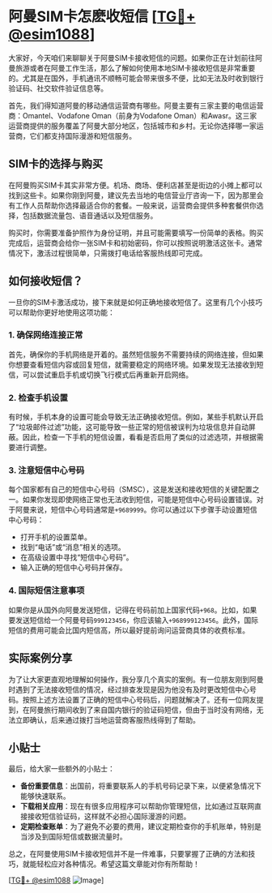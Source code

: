 # 阿曼SIM卡怎麽收短信 [[TG💪+ @esim1088](https://t.me/s/esim1088)]

大家好，今天咱们来聊聊关于阿曼SIM卡接收短信的问题。如果你正在计划前往阿曼旅游或者在阿曼工作生活，那么了解如何使用本地SIM卡接收短信是非常重要的。尤其是在国外，手机通讯不顺畅可能会带来很多不便，比如无法及时收到银行验证码、社交软件验证信息等。

首先，我们得知道阿曼的移动通信运营商有哪些。阿曼主要有三家主要的电信运营商：Omantel、Vodafone Oman（前身为Vodafone Oman）和Awasr。这三家运营商提供的服务覆盖了阿曼大部分地区，包括城市和乡村。无论你选择哪一家运营商，它们都支持国际漫游和短信服务。

## SIM卡的选择与购买

在阿曼购买SIM卡其实非常方便。机场、商场、便利店甚至是街边的小摊上都可以找到这些卡。如果你刚到阿曼，建议先去当地的电信营业厅咨询一下，因为那里会有工作人员帮助你选择最适合你的套餐。一般来说，运营商会提供多种套餐供你选择，包括数据流量包、语音通话以及短信服务。

购买时，你需要准备护照作为身份证明，并且可能需要填写一份简单的表格。购买完成后，运营商会给你一张SIM卡和初始密码，你可以按照说明激活这张卡。通常情况下，激活过程很简单，只需拨打电话给客服热线即可完成。

## 如何接收短信？

一旦你的SIM卡激活成功，接下来就是如何正确地接收短信了。这里有几个小技巧可以帮助你更好地使用这项功能：

### 1. 确保网络连接正常

首先，确保你的手机网络是开着的。虽然短信服务不需要持续的网络连接，但如果你想要查看短信内容或回复短信，就需要稳定的网络环境。如果发现无法接收到短信，可以尝试重启手机或切换飞行模式后再重新开启网络。

### 2. 检查手机设置

有时候，手机本身的设置可能会导致无法正确接收短信。例如，某些手机默认开启了“垃圾邮件过滤”功能，这可能导致一些正常的短信被误判为垃圾信息并自动屏蔽。因此，检查一下手机的短信设置，看看是否启用了类似的过滤选项，并根据需要进行调整。

### 3. 注意短信中心号码

每个国家都有自己的短信中心号码（SMSC），这是发送和接收短信的关键配置之一。如果你发现即使网络正常也无法收到短信，可能是短信中心号码设置错误。对于阿曼来说，短信中心号码通常是`+9689999`。你可以通过以下步骤手动设置短信中心号码：

- 打开手机的设置菜单。
- 找到“电话”或“消息”相关的选项。
- 在高级设置中寻找“短信中心号码”。
- 输入正确的短信中心号码并保存。

### 4. 国际短信注意事项

如果你是从国外向阿曼发送短信，记得在号码前加上国家代码`+968`。比如，如果要发送短信给一个阿曼号码`999123456`，你应该输入`+968999123456`。此外，国际短信的费用可能会比国内短信高，所以最好提前询问运营商具体的收费标准。

## 实际案例分享

为了让大家更直观地理解如何操作，我分享几个真实的案例。有一位朋友刚到阿曼时遇到了无法接收短信的情况，经过排查发现是因为他没有及时更改短信中心号码。按照上述方法设置了正确的短信中心号码后，问题就解决了。还有一位网友提到，在阿曼旅行期间收到了来自国内银行的验证码短信，但由于当时没有网络，无法立即确认，后来通过拨打当地运营商客服热线得到了帮助。

## 小贴士

最后，给大家一些额外的小贴士：

- **备份重要信息**：出国前，将重要联系人的手机号码记录下来，以便紧急情况下能够快速联系。
- **下载相关应用**：现在有很多应用程序可以帮助你管理短信，比如通过互联网直接接收短信验证码，这样就不必担心国际漫游的问题。
- **定期检查账单**：为了避免不必要的费用，建议定期检查你的手机账单，特别是当涉及到国际短信或数据流量时。

总之，在阿曼使用SIM卡接收短信并不是一件难事，只要掌握了正确的方法和技巧，就能轻松应对各种情况。希望这篇文章能对你有所帮助！

[[TG💪+ @esim1088](https://t.me/s/esim1088) ![Image](https://i.postimg.cc/4NQfJmqS/Snipaste-2025-05-13-00-14-12.png)]